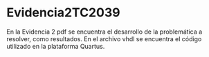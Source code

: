 # Evidencia2TC2039
En la Evidencia 2 pdf se encuentra el desarrollo de la problemática a resolver, como resultados.
En el archivo vhdl se encuentra el código utilizado en la plataforma Quartus.
